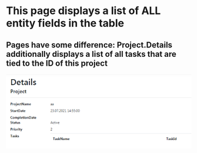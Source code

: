 ﻿<h1>
    This page displays a list of ALL entity fields in the table
</h1>
<h2>
    Pages have some difference: Project.Details additionally displays
        a list of all tasks that are tied to the ID of this project
</h2>

![detailPage](./Details.png)
